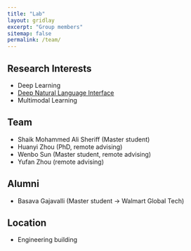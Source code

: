 ```yaml
---
title: "Lab"
layout: gridlay
excerpt: "Group members"
sitemap: false
permalink: /team/
---
```



## Research Interests

- Deep Learning
- [Deep Natural Language Interface](https://wenlu-w.github.io/project/2021/01/01/NLIDB.html)
- Multimodal Learning


## Team

- Shaik Mohammed Ali Sheriff (Master student)
- Huanyi Zhou (PhD, remote advising) 
- Wenbo Sun (Master student, remote advising)
- Yufan Zhou (remote advising)


## Alumni

- Basava Gajavalli (Master student -> Walmart Global Tech)


## Location

- Engineering building

